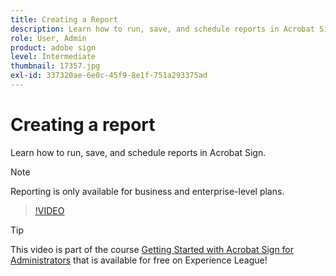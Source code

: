 ```yaml
---
title: Creating a Report
description: Learn how to run, save, and schedule reports in Acrobat Sign
role: User, Admin
product: adobe sign
level: Intermediate
thumbnail: 17357.jpg
exl-id: 337320ae-6e0c-45f9-8e1f-751a293375ad
---
```

# Creating a report

Learn how to run, save, and schedule reports in Acrobat Sign.

>[!NOTE]
>
>Reporting is only available for business and  enterprise-level plans.

>[!VIDEO](https://video.tv.adobe.com/v/17357?hidetitle=true)

>[!TIP]
>
>This video is part of the course [Getting Started with Acrobat Sign for Administrators](https://experienceleague.adobe.com/?recommended=Sign-A-1-2020.2) that is available for free on Experience League!
